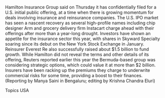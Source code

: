Hamilton Insurance Group said on Thursday it has confidentially filed for a U.S. initial public offering, at a time when there is growing momentum for deals involving insurance and reinsurance companies.
The U.S. IPO market has seen a nascent recovery as several high-profile names including chip designer Arm and grocery delivery firm Instacart charge ahead with their offerings after more than a year-long drought.
Investors have shown an appetite for the insurance sector this year, with shares in Skyward Specialty soaring since its debut on the New York Stock Exchange in January.
Reinsurer Everest Re also successfully raised about $1.5 billion to fund growth.
While Hamilton did not reveal the terms and other details of its offering, Reuters reported earlier this year the Bermuda-based group was considering strategic options, which could value it at more than $2 billion.
Insurers have been racking up the premiums they charge to underwrite commercial risks for some time, providing a boost to their finances.
(Reporting by Manya Saini in Bengaluru; editing by Krishna Chandra Eluri)

Topics
USA
